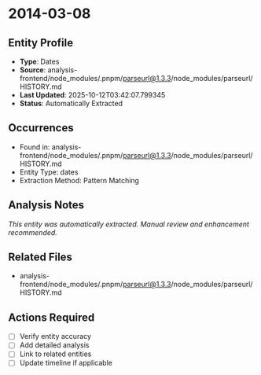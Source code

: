 # 2014-03-08

## Entity Profile
- **Type**: Dates
- **Source**: analysis-frontend/node_modules/.pnpm/parseurl@1.3.3/node_modules/parseurl/HISTORY.md
- **Last Updated**: 2025-10-12T03:42:07.799345
- **Status**: Automatically Extracted

## Occurrences
- Found in: analysis-frontend/node_modules/.pnpm/parseurl@1.3.3/node_modules/parseurl/HISTORY.md
- Entity Type: dates
- Extraction Method: Pattern Matching

## Analysis Notes
*This entity was automatically extracted. Manual review and enhancement recommended.*

## Related Files
- analysis-frontend/node_modules/.pnpm/parseurl@1.3.3/node_modules/parseurl/HISTORY.md

## Actions Required
- [ ] Verify entity accuracy
- [ ] Add detailed analysis
- [ ] Link to related entities
- [ ] Update timeline if applicable
